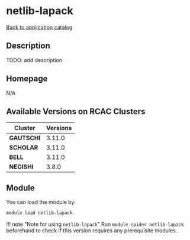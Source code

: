 # netlib-lapack

[Back to application catalog](../app_catalog.md)

## Description

TODO: add description

## Homepage

N/A

## Available Versions on RCAC Clusters

|Cluster|Versions|
|---|---|
**GAUTSCHI**|3.11.0
**SCHOLAR**|3.11.0
**BELL**|3.11.0
**NEGISHI**|3.8.0

## Module

You can load the module by:

```bash
module load netlib-lapack
```

!!! note "Note for using `netlib-lapack`"
    Run `module spider netlib-lapack` beforehand to check if this version requires any prerequisite modules.
